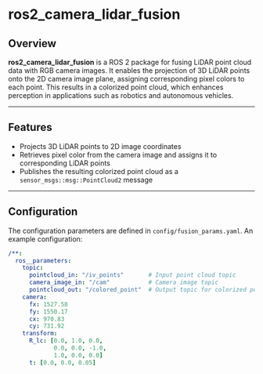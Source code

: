 # ros2_camera_lidar_fusion

## Overview

**ros2_camera_lidar_fusion** is a ROS 2 package for fusing LiDAR point cloud data with RGB camera images. It enables the projection of 3D LiDAR points onto the 2D camera image plane, assigning corresponding pixel colors to each point. This results in a colorized point cloud, which enhances perception in applications such as robotics and autonomous vehicles.

---

## Features

- Projects 3D LiDAR points to 2D image coordinates
- Retrieves pixel color from the camera image and assigns it to corresponding LiDAR points
- Publishes the resulting colorized point cloud as a `sensor_msgs::msg::PointCloud2` message

---

## Configuration

The configuration parameters are defined in `config/fusion_params.yaml`. An example configuration:

```yaml
/**:
  ros__parameters:
    topic:
      pointcloud_in: "/iv_points"       # Input point cloud topic
      camera_image_in: "/cam"           # Camera image topic
      pointcloud_out: "/colored_point"  # Output topic for colorized point cloud
    camera:
      fx: 1527.58
      fy: 1550.17
      cx: 970.83
      cy: 731.92
    transform:
      R_lc: [0.0, 1.0, 0.0, 
             0.0, 0.0, -1.0, 
             1.0, 0.0, 0.0]
      t: [0.0, 0.0, 0.05]
